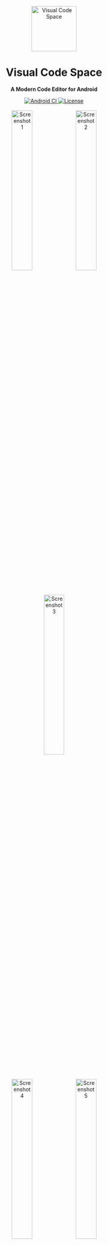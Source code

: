 <!--suppress HtmlDeprecatedAttribute, CheckImageSize -->

<div align="center">
  <img src="./images/ic_launcher.png" alt="Visual Code Space" width="120" height="120"/>
</div>

<h1 align="center"><b>Visual Code Space</b></h1>
<p align="center"><b>A Modern Code Editor for Android</b></p>

<div align="center">
  <a href="https://github.com/Visual-Code-Space/Visual-Code-Space/actions/workflows/androidci.yml">
    <img src="https://img.shields.io/github/actions/workflow/status/Visual-Code-Space/Visual-Code-Space/androidci.yml?branch=main" alt="Android CI">
  </a>
  <a href="https://opensource.org/licenses/GPL-3.0">
    <img src="https://img.shields.io/badge/License-GPLv3-blue.svg" alt="License">
  </a>
</div>

<br>

<div align="center">
  <img src="images/vcspace_1.jpg" width="33%"  alt="Screenshot 1"/>
  <img src="images/vcspace_2.jpg" width="33%"  alt="Screenshot 2"/>
  <img src="images/vcspace_3.jpg" width="33%"  alt="Screenshot 3"/>
</div>
<div align="center">
  <img src="images/vcspace_4.jpg" width="33%"  alt="Screenshot 4"/>
  <img src="images/vcspace_5.jpg" width="33%"  alt="Screenshot 5"/>
  <img src="images/vcspace_6.jpg" width="33%"  alt="Screenshot 6"/>
</div>
<div align="center">
  <img src="images/vcspace_7.jpg" width="33%"  alt="Screenshot 7"/>
  <img src="images/vcspace_8.jpg" width="33%"  alt="Screenshot 8"/>
  <img src="images/vcspace_9.jpg" width="33%"  alt="Screenshot 9"/>
</div>
<br>
<em>A glimpse of Visual Code Space in action.</em>

<br>

## 🚀 Elevate Your Mobile Coding Experience

**Visual Code Space** is a cutting-edge code editor meticulously crafted for Android devices. It
empowers you to code on the go with a seamless and efficient environment. Forget about cumbersome
setups; dive straight into coding with our intuitive interface and powerful features.

## ✨ Key Features

- **⚡ Blazing Fast File Explorer:** Navigate your project directories with speed and ease.
- **🎨 Multi-Language Syntax Highlighting:** Enjoy syntax highlighting for a wide array of
  programming languages, making your code more readable and less error-prone.
- **📑 Tabbed Editor:** Manage multiple files simultaneously with our convenient tabbed interface.
- **💻 Integrated Terminal Emulator:** Execute commands directly within the app using our built-in
  terminal emulator.
- **🚫 Ad-Free Experience:** Focus on your code without any distractions.
- **🔌 Plugin Support:** Extend the functionality of Visual Code Space with custom plugins written in
  BeanShell.

## 📦 Installation

Ready to start coding? Download the latest version of Visual Code Space from
our [releases page](https://github.com/Visual-Code-Space/Visual-Code-Space/releases)
or [telegram group](https://t.me/visualcodespace).

## 📖 Plugin Development

### Unleash the Power of Customization

Visual Code Space supports custom plugins written in BeanShell, allowing you to tailor the editor to
your specific needs.

#### Getting Started

1. **Create a Plugin Directory:**

* Use the application settings to create a new plugin. The plugin directory will be located at
  `/storage/emulated/0/VCSpace/plugins/<your-plugin-package>`.

2. **Modify the Entry Point (Optional):**

* To use a different function as the entry point, update the `entryPoint` field in the
  `manifest.json` file to the name of the desired function. For example, to use `startPlugin`, set
  `entryPoint` to `"startPlugin"`.

3. **Run Your Plugin:**

* Visual Code Space will automatically load and execute your plugin upon application startup.

For detailed instructions and examples, please refer to our [Create a Plugin](docs/create_plugin.md)
documentation.

## 🤝 Contributing

We are always looking for ways to improve Visual Code Space and welcome contributions from the
community. Please see
our [CONTRIBUTING.md](https://github.com/Visual-Code-Space/Visual-Code-Space/blob/main/CONTRIBUTING.md)
for guidelines on how to get involved.

## 💖 Special Thanks

We extend our gratitude to the following projects and individuals for their invaluable
contributions:

- [Rosemoe](https://github.com/Rosemoe) for
  the [sora-editor](https://github.com/Rosemoe/sora-editor)
- [VSCode](https://github.com/microsoft/vscode) for
  the [TextMate files](https://github.com/microsoft/vscode/tree/main/extensions)
- [Termux](https://github.com/termux) for
  the [Terminal Emulator](https://github.com/termux/termux-app)
- [Akash Yadav](https://github.com/itsaky) for the
  awesome [AndroidIDE](https://github.com/AndroidIDEOfficial/AndroidIDE)

## 🧑‍💻 Contributors

<a href="https://github.com/Visual-Code-Space/Visual-Code-Space/graphs/contributors">
  <img src="https://contrib.rocks/image?repo=Visual-Code-Space/Visual-Code-Space" alt="Contributors"/>
</a>

## 📜 License

```
Visual Code Space is free software: you can redistribute it and/or modify
it under the terms of the GNU General Public License as published by
the Free Software Foundation, either version 3 of the License, or
(at your option) any later version.

Visual Code Space is distributed in the hope that it will be useful,
but WITHOUT ANY WARRANTY; without even the implied warranty of
MERCHANTABILITY or FITNESS FOR A PARTICULAR PURPOSE.  See the
GNU General Public License for more details.

You should have received a copy of the GNU General Public License
along with Visual Code Space.  If not, see <https://www.gnu.org/licenses/>.
```

Any violations to the license can be reported either by opening an issue or writing a mail to us
directly.